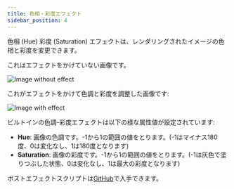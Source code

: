 ```yaml
---
title: 色相・彩度エフェクト
sidebar_position: 4
---
```


色相 (Hue) 彩度 (Saturation) エフェクトは、レンダリングされたイメージの色相と彩度を変更できます。

これはエフェクトをかけていない画像です。

![Image without effect](/images/user-manual/graphics/posteffects/without-effects.png)

これがエフェクトをかけて色調と彩度を調整した画像です:

![Image with effect](/images/user-manual/graphics/posteffects/with-hue-saturation.png)

ビルトインの色調-彩度エフェクトは以下の様な属性値が設定されています:

* **Hue**: 画像の色調です。-1から1の範囲の値をとります。(-1はマイナス180度、0は変化なし、1は180度となります)
* **Saturation**: 画像の彩度です。-1から1の範囲の値をとります。(-1は灰色で塗りつぶした状態、0は変化なし、1は最大の彩度となります)

ポストエフェクトスクリプトは[GitHub][3]で入手できます。

[3]: https://github.com/playcanvas/engine/blob/main/scripts/posteffects/posteffect-huesaturation.js
